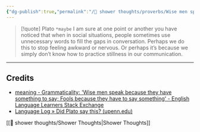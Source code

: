 ```yaml
---
{"dg-publish":true,"permalink":"/🚿 shower thoughts/proverbs/Wise men speak because they have something to say; Fools because they have to say something/"}
---
```




> [!quote] Plato `*maybe`
> I am sure at one point or another you have noticed that when in social situations, people sometimes use unnecessary words to fill the gaps in conversation. Perhaps we do this to stop feeling awkward or nervous. Or perhaps it’s because we simply don’t know how to practice stillness in our communication.

---
## Credits
- [meaning - Grammaticality: 'Wise men speak because they have something to say; Fools because they have to say something' - English Language Learners Stack Exchange](https://ell.stackexchange.com/questions/247817/grammaticality-wise-men-speak-because-they-have-something-to-say-fools-becaus)
- [Language Log » Did Plato say this? (upenn.edu)](https://languagelog.ldc.upenn.edu/nll/?p=796)

[[🚿 shower thoughts/Shower Thoughts\|Shower Thoughts]]